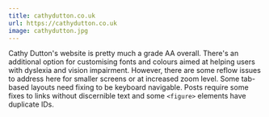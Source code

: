 ```yaml
---
title: cathydutton.co.uk
url: https://cathydutton.co.uk
image: cathydutton.jpg
---
```


Cathy Dutton's website is pretty much a grade AA overall. There's an additional option for customising fonts and colours aimed at helping users with dyslexia and vision impairment. However, there are some reflow issues to address here for smaller screens or at increased zoom level. Some tab-based layouts need fixing to be keyboard navigable. Posts require some fixes to links without discernible text and some `<figure>` elements have duplicate IDs.
